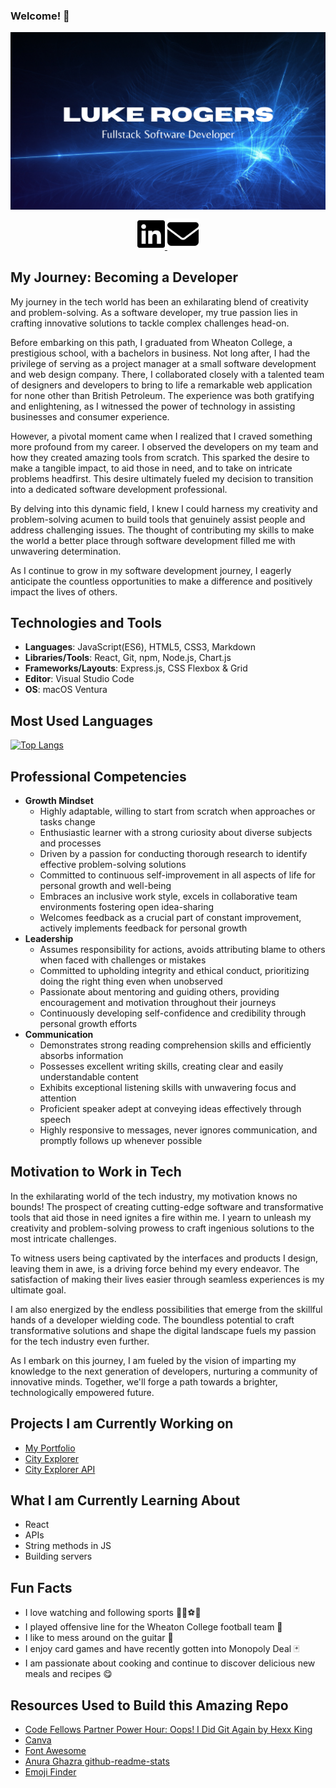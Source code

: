 ### Welcome! 👋

<a href="https://luke-rogers-portfolio.netlify.app" target="_blank">
  <img align="center" src="github-portfolio-title.png" alt="Luke Rogers - Fullstack Software Developer" />
</a>

<p align="center">
  <a href="https://www.linkedin.com/in/dluke-rogers/" target="_blank" rel="noopener noreferrer"> 
    <img src="linkedin.svg" alt="Link to my LinkedIn profile" height="50rem" />
  </a> 

  <a align="center" href="mailto: dluke.rogers@gmail.com" target="_blank" rel="noopener noreferrer" style="text-align:center;"> 
    <img src="envelope-solid.svg" alt="Link to my email" height="50rem" />
  </a> 
</p>

## My Journey: Becoming a Developer

My journey in the tech world has been an exhilarating blend of creativity and problem-solving. As a software developer, my true passion lies in crafting innovative solutions to tackle complex challenges head-on.

Before embarking on this path, I graduated from Wheaton College, a prestigious school, with a bachelors in business. Not long after, I had the privilege of serving as a project manager at a small software development and web design company. There, I collaborated closely with a talented team of designers and developers to bring to life a remarkable web application for none other than British Petroleum. The experience was both gratifying and enlightening, as I witnessed the power of technology in assisting businesses and consumer experience.

However, a pivotal moment came when I realized that I craved something more profound from my career. I observed the developers on my team and how they created amazing tools from scratch. This sparked the desire to make a tangible impact, to aid those in need, and to take on intricate problems headfirst. This desire ultimately fueled my decision to transition into a dedicated software development professional.

By delving into this dynamic field, I knew I could harness my creativity and problem-solving acumen to build tools that genuinely assist people and address challenging issues. The thought of contributing my skills to make the world a better place through software development filled me with unwavering determination.

As I continue to grow in my software development journey, I eagerly anticipate the countless opportunities to make a difference and positively impact the lives of others.

## Technologies and Tools

* **Languages**: JavaScript(ES6), HTML5, CSS3, Markdown
* **Libraries/Tools**: React, Git, npm, Node.js, Chart.js
* **Frameworks/Layouts**: Express.js, CSS Flexbox & Grid
* **Editor**: Visual Studio Code
* **OS**: macOS Ventura

## Most Used Languages

[![Top Langs](https://github-readme-stats.vercel.app/api/top-langs/?username=dlukerogers&layout=donut)](https://github.com/dlukerogers/github-readme-stats)

## Professional Competencies

* **Growth Mindset**
  * Highly adaptable, willing to start from scratch when approaches or tasks change
  * Enthusiastic learner with a strong curiosity about diverse subjects and processes
  * Driven by a passion for conducting thorough research to identify effective problem-solving solutions
  * Committed to continuous self-improvement in all aspects of life for personal growth and well-being
  * Embraces an inclusive work style, excels in collaborative team environments fostering open idea-sharing
  * Welcomes feedback as a crucial part of constant improvement, actively implements feedback for personal growth
* **Leadership**
  * Assumes responsibility for actions, avoids attributing blame to others when faced with challenges or mistakes
  * Committed to upholding integrity and ethical conduct, prioritizing doing the right thing even when unobserved
  * Passionate about mentoring and guiding others, providing encouragement and motivation throughout their journeys
  * Continuously developing self-confidence and credibility through personal growth efforts
* **Communication**
  * Demonstrates strong reading comprehension skills and efficiently absorbs information
  * Possesses excellent writing skills, creating clear and easily understandable content
  * Exhibits exceptional listening skills with unwavering focus and attention
  * Proficient speaker adept at conveying ideas effectively through speech
  * Highly responsive to messages, never ignores communication, and promptly follows up whenever possible

 ## Motivation to Work in Tech

 In the exhilarating world of the tech industry, my motivation knows no bounds! The prospect of creating cutting-edge software and transformative tools that aid those in need ignites a fire within me. I yearn to unleash my creativity and problem-solving prowess to craft ingenious solutions to the most intricate challenges.

To witness users being captivated by the interfaces and products I design, leaving them in awe, is a driving force behind my every endeavor. The satisfaction of making their lives easier through seamless experiences is my ultimate goal.

I am also energized by the endless possibilities that emerge from the skillful hands of a developer wielding code. The boundless potential to craft transformative solutions and shape the digital landscape fuels my passion for the tech industry even further.

As I embark on this journey, I am fueled by the vision of imparting my knowledge to the next generation of developers, nurturing a community of innovative minds. Together, we'll forge a path towards a brighter, technologically empowered future.

## Projects I am Currently Working on

* [My Portfolio](https://github.com/dlukerogers/portfolio)
* [City Explorer](https://github.com/dlukerogers/city-explorer)
* [City Explorer API](https://github.com/dlukerogers/city-explorer-api)

## What I am Currently Learning About

* React
* APIs
* String methods in JS
* Building servers

## Fun Facts

* I love watching and following sports 🏈🏀⚽🏒
* I played offensive line for the Wheaton College football team 🏈
* I like to mess around on the guitar 🎵
* I enjoy card games and have recently gotten into Monopoly Deal 🃏
* I am passionate about cooking and continue to discover delicious new meals and recipes 😋

## Resources Used to Build this Amazing Repo

* [Code Fellows Partner Power Hour: Oops! I Did Git Again by Hexx King](https://www.youtube.com/watch?v=p2rffnhw9Ec)
* [Canva](canva.com)
* [Font Awesome](https://fontawesome.com/)
* [Anura Ghazra github-readme-stats](https://github.com/anuraghazra/github-readme-stats)
* [Emoji Finder](https://emojifinder.com/)















